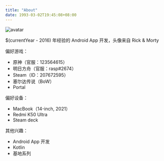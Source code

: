 ```yaml
---
title: "About"
date: 1993-03-02T19:45:08+08:00
---
```


![avatar](https://s.gravatar.com/avatar/c726a5fb7d04d49e122b77cfefd29298?s=80)

$(currentYear - 2016) 年经验的 Android App 开发，头像来自 Rick & Morty

偏好游戏：
- 原神（官服：123564615）
- 明日方舟（官服：rasp#2674）
- Steam（ID：207672595）
- 塞尔达传说（BoW）
- Portal

偏好设备：
- MacBook（14-inch, 2021）
- Redmi K50 Ultra
- Steam deck

其他兴趣：
- Android App 开发
- Kotlin
- 基地系列
